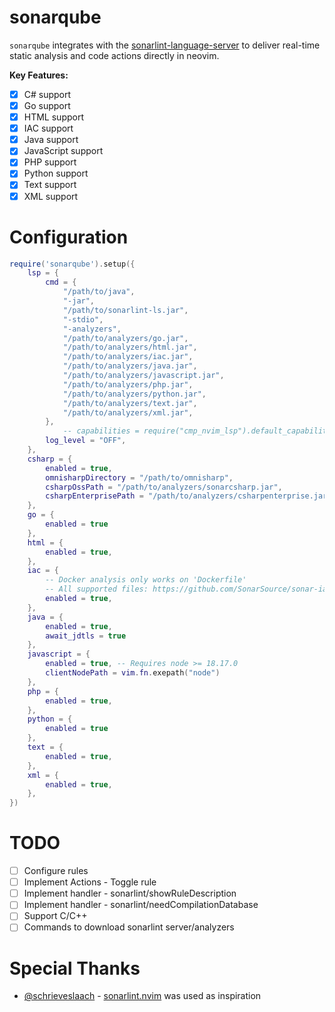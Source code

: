 # sonarqube
`sonarqube` integrates with the [sonarlint-language-server](https://github.com/SonarSource/sonarlint-language-server) to deliver real-time static analysis and code actions directly in neovim.

**Key Features:**
- [x] C# support
- [x] Go support
- [x] HTML support
- [x] IAC support
- [x] Java support
- [x] JavaScript support
- [x] PHP support
- [x] Python support
- [x] Text support
- [x] XML support

# Configuration
```lua
require('sonarqube').setup({
    lsp = {
        cmd = { 
            "/path/to/java",
            "-jar",
            "/path/to/sonarlint-ls.jar",
            "-stdio",
            "-analyzers",
            "/path/to/analyzers/go.jar",
            "/path/to/analyzers/html.jar",
            "/path/to/analyzers/iac.jar",
            "/path/to/analyzers/java.jar",
            "/path/to/analyzers/javascript.jar",
            "/path/to/analyzers/php.jar",
            "/path/to/analyzers/python.jar",
            "/path/to/analyzers/text.jar",
            "/path/to/analyzers/xml.jar",
        },
		    -- capabilities = require("cmp_nvim_lsp").default_capabilities(),
        log_level = "OFF",
    },
    csharp = {
        enabled = true,
        omnisharpDirectory = "/path/to/omnisharp",
        csharpOssPath = "/path/to/analyzers/sonarcsharp.jar",
        csharpEnterprisePath = "/path/to/analyzers/csharpenterprise.jar",
    },
    go = { 
        enabled = true 
    },
    html = {
        enabled = true,
    },
    iac = {
        -- Docker analysis only works on 'Dockerfile'
        -- All supported files: https://github.com/SonarSource/sonar-iac
        enabled = true,
    },
    java = {
        enabled = true,
        await_jdtls = true 
    },
    javascript = {
        enabled = true, -- Requires node >= 18.17.0
        clientNodePath = vim.fn.exepath("node")
    },
    php = {
        enabled = true,
    },
    python = {
        enabled = true 
    },
    text = {
        enabled = true,
    },
    xml = {
        enabled = true,
    },
})
```

# TODO
- [ ] Configure rules
- [ ] Implement Actions - Toggle rule
- [ ] Implement handler - sonarlint/showRuleDescription
- [ ] Implement handler - sonarlint/needCompilationDatabase
- [ ] Support C/C++
- [ ] Commands to download sonarlint server/analyzers

# Special Thanks
- [@schrieveslaach](https://github.com/schrieveslaach/) - [sonarlint.nvim](https://gitlab.com/schrieveslaach/sonarlint.nvim) was used as inspiration
